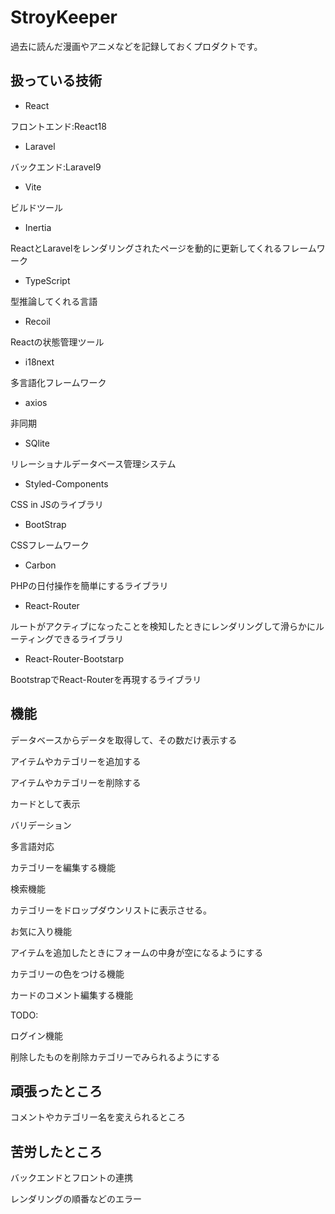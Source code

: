 # StroyKeeper

過去に読んだ漫画やアニメなどを記録しておくプロダクトです。

## 扱っている技術

- React

フロントエンド:React18

- Laravel

バックエンド:Laravel9

- Vite

ビルドツール

- Inertia

ReactとLaravelをレンダリングされたページを動的に更新してくれるフレームワーク

-  TypeScript

型推論してくれる言語

- Recoil

Reactの状態管理ツール

- i18next

多言語化フレームワーク

- axios

非同期

- SQlite

リレーショナルデータベース管理システム

- Styled-Components

CSS in JSのライブラリ

- BootStrap

CSSフレームワーク

- Carbon

PHPの日付操作を簡単にするライブラリ

- React-Router

ルートがアクティブになったことを検知したときにレンダリングして滑らかにルーティングできるライブラリ

- React-Router-Bootstarp

BootstrapでReact-Routerを再現するライブラリ


## 機能

データベースからデータを取得して、その数だけ表示する

アイテムやカテゴリーを追加する

アイテムやカテゴリーを削除する

カードとして表示

バリデーション

多言語対応

カテゴリーを編集する機能

検索機能

カテゴリーをドロップダウンリストに表示させる。

お気に入り機能

アイテムを追加したときにフォームの中身が空になるようにする

カテゴリーの色をつける機能

カードのコメント編集する機能

TODO:

ログイン機能

削除したものを削除カテゴリーでみられるようにする

## 頑張ったところ

コメントやカテゴリー名を変えられるところ

## 苦労したところ

バックエンドとフロントの連携

レンダリングの順番などのエラー

